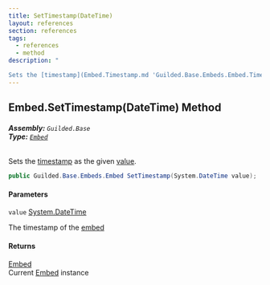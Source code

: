 ```yaml
---
title: SetTimestamp(DateTime)
layout: references
section: references
tags:
  - references
  - method
description: "

Sets the [timestamp](Embed.Timestamp.md 'Guilded.Base.Embeds.Embed.Timestamp') as the given [value](Embed.SetTimestamp(DateTime).md#Guilded.Base.Embeds.Embed.SetTimestamp(System.DateTime).value 'Guilded.Base.Embeds.Embed.SetTimestamp(System.DateTime).value')."
---
```


## Embed.SetTimestamp(DateTime) Method
###### **Assembly:** `Guilded.Base`<br/>**Type:** [`Embed`](Embed.md 'Guilded.Base.Embeds.Embed')

Sets the [timestamp](Embed.Timestamp.md 'Guilded.Base.Embeds.Embed.Timestamp') as the given [value](Embed.SetTimestamp(DateTime).md#Guilded.Base.Embeds.Embed.SetTimestamp(System.DateTime).value 'Guilded.Base.Embeds.Embed.SetTimestamp(System.DateTime).value').

```csharp
public Guilded.Base.Embeds.Embed SetTimestamp(System.DateTime value);
```
#### Parameters

<a name='Guilded.Base.Embeds.Embed.SetTimestamp(System.DateTime).value'></a>

`value` [System.DateTime](https://docs.microsoft.com/en-us/dotnet/api/System.DateTime 'System.DateTime')

The timestamp of the [embed](Embed.md 'Guilded.Base.Embeds.Embed')

#### Returns
[Embed](Embed.md 'Guilded.Base.Embeds.Embed')  
Current [Embed](Embed.md 'Guilded.Base.Embeds.Embed') instance
